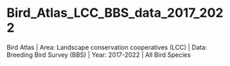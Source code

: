 # Bird_Atlas_LCC_BBS_data_2017_2022
Bird Atlas | Area: Landscape conservation cooperatives (LCC) | Data: Breeding Bird Survey (BBS) | Year: 2017-2022 | All Bird Species
